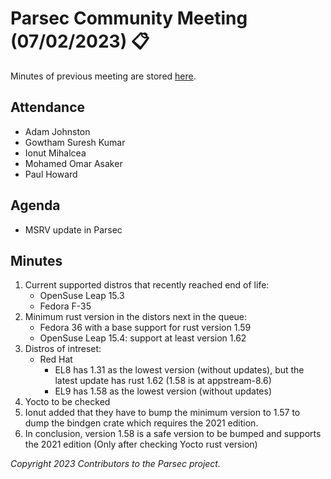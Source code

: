 # Parsec Community Meeting (07/02/2023) 📋

Minutes of previous meeting are stored
[here](https://github.com/parallaxsecond/community/tree/main/minutes).

## Attendance

- Adam Johnston
- Gowtham Suresh Kumar
- Ionut Mihalcea
- Mohamed Omar Asaker
- Paul Howard

## Agenda

- MSRV update in Parsec

## Minutes

1. Current supported distros that recently reached end of life:
   - OpenSuse Leap 15.3
   - Fedora F-35
2. Minimum rust version in the distors next in the queue:
   - Fedora 36 with a base support for rust version 1.59
   - OpenSuse Leap 15.4: support at least version 1.62
3. Distros of intreset:
   - Red Hat
      - EL8 has 1.31 as the lowest version (without updates), but the latest update has rust 1.62
         (1.58 is at appstream-8.6)
      - EL9 has 1.58 as the lowest version (without updates)
4. Yocto to be checked
5. Ionut added that they have to bump the minimum version to 1.57 to dump the bindgen crate which
   requires the 2021 edition.
6. In conclusion, version 1.58 is a safe version to be bumped and supports the 2021 edition (Only
   after checking Yocto rust version)

*Copyright 2023 Contributors to the Parsec project.*
